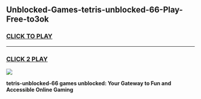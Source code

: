 
## Unblocked-Games-tetris-unblocked-66-Play-Free-to3ok
<h3>
<a href="https://premium76.site?title=tetris-unblocked-66&ref=12A">CLICK TO PLAY</a></h3>
<hr>

<h3>
<a href="https://premium76.site?title=tetris-unblocked-66&ref=12A">CLICK 2 PLAY</a>
  
</h3>

<a href="https://premium76.site?title=tetris-unblocked-66&ref=12A"><img src="https://clearcache.store/games.png"></a>


**tetris-unblocked-66 games unblocked: Your Gateway to Fun and Accessible Online Gaming**
